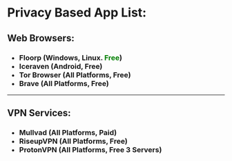 # Privacy Based App List:

<h2 class="#web-browser">Web Browsers:</h2>
<h3><ul>
  <li>Floorp (Windows, Linux. <font color="green">Free</font>)</li>
  <li>Iceraven (Android, Free)</li>
  <li>Tor Browser (All Platforms, Free)</li>
  <li>Brave (All Platforms, Free)</li>
</ul></h3>

<hr>

<h2 class="vpn-sevices">VPN Services:</h2>
<h3><ul>
  <li>Mullvad (All Platforms, Paid)</li>
  <li>RiseupVPN (All Platforms, Free)</li>
  <li>ProtonVPN (All Platforms, Free 3 Servers)</li>
</ul></h3>
